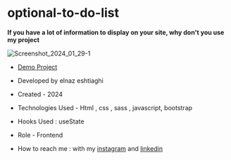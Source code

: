 # optional-to-do-list

**If you have a lot of information to display on your site, why don't you use my project**

![Screenshot_2024_01_29-1](https://github.com/elnaz-eshtiaghi/optional-to-do-list/assets/146030206/51b34e25-373a-4a0d-93f9-0ab25e40c913)

- [Demo Project](https://elnaz-eshtiaghi.github.io/optional-to-do-list/)

- Developed by elnaz eshtiaghi

- Created - 2024

- Technologies Used - Html , css , sass , javascript, bootstrap

- Hooks Used : useState 

- Role - Frontend

- How to reach me : with my [instagram](https://www.instagram.com/elnaz_eshtiaghi) and [linkedin](https://www.linkedin.com/in/elnaz-eshtiaghi-936832290/)

